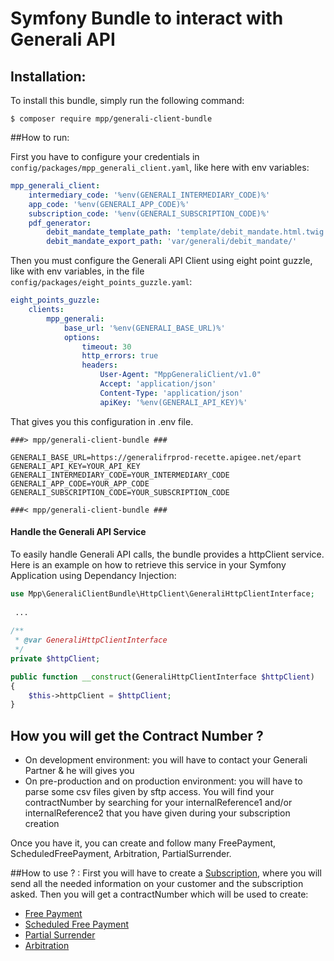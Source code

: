 Symfony Bundle to interact with Generali API
============================================

## Installation:

To install this bundle, simply run the following command:
```
$ composer require mpp/generali-client-bundle
```

##How to run:

First you have to configure your credentials in `config/packages/mpp_generali_client.yaml`, like here with env variables:
```yaml
mpp_generali_client:
    intermediary_code: '%env(GENERALI_INTERMEDIARY_CODE)%'
    app_code: '%env(GENERALI_APP_CODE)%'
    subscription_code: '%env(GENERALI_SUBSCRIPTION_CODE)%'
    pdf_generator: 
        debit_mandate_template_path: 'template/debit_mandate.html.twig'
        debit_mandate_export_path: 'var/generali/debit_mandate/'
```

Then you must configure the Generali API Client using eight point guzzle, like with env variables, 
in the file `config/packages/eight_points_guzzle.yaml`:
```yaml
eight_points_guzzle:
    clients:
        mpp_generali:
            base_url: '%env(GENERALI_BASE_URL)%'
            options:
                timeout: 30
                http_errors: true
                headers:
                    User-Agent: "MppGeneraliClient/v1.0"
                    Accept: 'application/json'
                    Content-Type: 'application/json'
                    apiKey: '%env(GENERALI_API_KEY)%'
```  

That gives you this configuration in .env file.
```
###> mpp/generali-client-bundle ###

GENERALI_BASE_URL=https://generalifrprod-recette.apigee.net/epart
GENERALI_API_KEY=YOUR_API_KEY
GENERALI_INTERMEDIARY_CODE=YOUR_INTERMEDIARY_CODE
GENERALI_APP_CODE=YOUR_APP_CODE
GENERALI_SUBSCRIPTION_CODE=YOUR_SUBSCRIPTION_CODE

###< mpp/generali-client-bundle ###
```

#### Handle the Generali API Service
To easily handle Generali API calls, the bundle provides a httpClient service. Here is an example on how to retrieve this service in your Symfony Application using Dependancy Injection:
```php
use Mpp\GeneraliClientBundle\HttpClient\GeneraliHttpClientInterface;
 
 ...
 
/** 
 * @var GeneraliHttpClientInterface 
 */
private $httpClient;

public function __construct(GeneraliHttpClientInterface $httpClient)
{
    $this->httpClient = $httpClient;
}
````

How you will get the Contract Number ?
--------------
- On development environment: you will have to contact your Generali Partner & he will gives you
- On pre-production and on production environment: you will have to parse some csv files given by sftp access. You will find your contractNumber by searching for your internalReference1 and/or internalReference2 that you have given during your subscription creation

Once you have it, you can create and follow many FreePayment, ScheduledFreePayment, Arbitration, PartialSurrender.


##How to use ? :
First you will have to create a [Subscription](./Resources/docs/CallApi/subscription.md), where you will send all the needed information on your customer and the subscription asked.
Then you will get a contractNumber which will be used to create:
- [Free Payment](./Resources/docs/CallApi/free_payment.md)
- [Scheduled Free Payment](./Resources/docs/CallApi/scheduled_free_payment.md)
- [Partial Surrender](./Resources/docs/CallApi/partial_surrender.md)
- [Arbitration](./Resources/docs/CallApi/arbitration.md)

